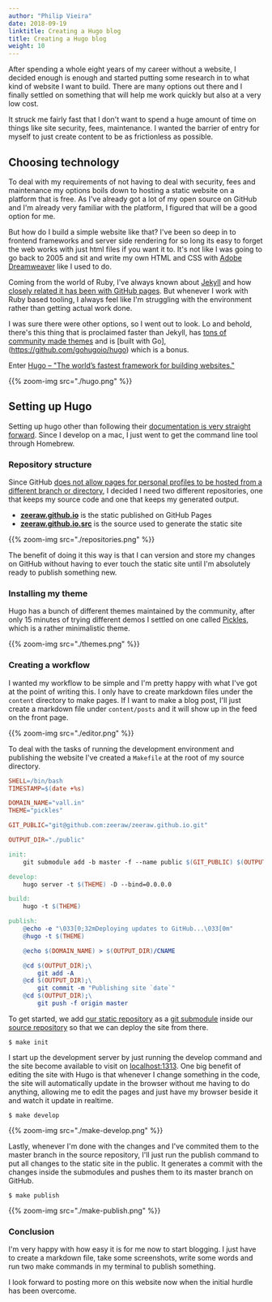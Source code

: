 ```yaml
---
author: "Philip Vieira"
date: 2018-09-19
linktitle: Creating a Hugo blog
title: Creating a Hugo blog
weight: 10
---
```


After spending a whole eight years of my career without a website,
I decided enough is enough and started putting some research in to what kind of website I want to build. There are many options out there and I finally settled on something that will help me work quickly but also at a very low cost.

It struck me fairly fast that I don't want to spend a huge amount of time on things like site security, fees, maintenance. I wanted the barrier of entry for myself to just create content to be as frictionless as possible.

## Choosing technology
To deal with my requirements of not having to deal with security, fees and maintenance my options boils down to hosting a static website on a platform that is free. As I've already got a lot of my open source on GitHub and I'm already very familiar with the platform, I figured that will be a good option for me.

But how do I build a simple website like that? I've been so deep in to frontend frameworks and server side rendering for so long its easy to forget the web works with just html files if you want it to. It's not like I was going to go back to 2005 and sit and write my own HTML and CSS with [Adobe Dreamweaver](https://www.adobe.com/se/products/dreamweaver.html) like I used to do.

Coming from the world of Ruby, I've always known about [Jekyll](https://jekyllrb.com/) and how [closely related it has been with GitHub pages](https://help.github.com/articles/using-jekyll-as-a-static-site-generator-with-github-pages/). But whenever I work with Ruby based tooling, I always feel like I'm struggling with the environment rather than getting actual work done.

I was sure there were other options, so I went out to look. Lo and behold, there's this thing that is proclaimed faster than Jekyll, has [tons of community made themes](https://themes.gohugo.io/) and is [built with Go],(https://github.com/gohugoio/hugo) which is a bonus.

Enter [Hugo – "The world’s fastest framework for building websites."](https://gohugo.io/)


{{% zoom-img src="./hugo.png" %}}

## Setting up Hugo
Setting up hugo other than following their [documentation is very straight forward](https://gohugo.io/getting-started/quick-start/). Since I develop on a mac, I just went to get the command line tool through Homebrew.

### Repository structure
Since GitHub [does not allow pages for personal profiles to be hosted from a different branch or directory](https://help.github.com/articles/configuring-a-publishing-source-for-github-pages/), I decided I need two different repositories, one that keeps my source code and one that keeps my generated output.

- **[zeeraw.github.io](https://github.com/zeeraw/zeeraw.github.io)** is the static published on GitHub Pages
- **[zeeraw.github.io.src](https://github.com/zeeraw/zeeraw.github.io.src)** is the source used to generate the static site

{{% zoom-img src="./repositories.png" %}}

The benefit of doing it this way is that I can version and store my changes on GitHub without having to ever touch the static site until I'm absolutely ready to publish something new.

### Installing my theme
Hugo has a bunch of different themes maintained by the community, after only 15 minutes of trying different demos I settled on one called [Pickles](https://themes.gohugo.io/hugo_theme_pickles/), which is a rather minimalistic theme.

{{% zoom-img src="./themes.png" %}}

### Creating a workflow
I wanted my workflow to be simple and I'm pretty happy with what I've got at the point of writing this. I only have to create markdown files under the `content` directory to make pages. If I want to make a blog post, I'll just create a markdown file under `content/posts` and it will show up in the feed on the front page.

{{% zoom-img src="./editor.png" %}}

To deal with the tasks of running the development environment and publishing the website I've created a `Makefile` at the root of my source directory.

```makefile
SHELL=/bin/bash
TIMESTAMP=$(date +%s)

DOMAIN_NAME="vall.in"
THEME="pickles"

GIT_PUBLIC="git@github.com:zeeraw/zeeraw.github.io.git"

OUTPUT_DIR="./public"

init:
	git submodule add -b master -f --name public $(GIT_PUBLIC) $(OUTPUT_DIR)

develop:
	hugo server -t $(THEME) -D --bind=0.0.0.0

build:
	hugo -t $(THEME)

publish:
	@echo -e "\033[0;32mDeploying updates to GitHub...\033[0m"
	@hugo -t $(THEME)

	@echo $(DOMAIN_NAME) > $(OUTPUT_DIR)/CNAME

	@cd $(OUTPUT_DIR);\
		git add -A
	@cd $(OUTPUT_DIR);\
		git commit -m "Publishing site `date`"
	@cd $(OUTPUT_DIR);\
		git push -f origin master

```

To get started, we add [our static repository](https://github.com/zeeraw/zeeraw.github.io) as a [git submodule](https://git-scm.com/book/en/v2/Git-Tools-Submodules) inside our [source repository](https://github.com/zeeraw/zeeraw.github.io.src) so that we can deploy the site from there.

```
$ make init
```

I start up the development server by just running the develop command and the site become available to visit on [localhost:1313](http://localhost:1313). One big benefit of editing the site with Hugo is that whenever I change something in the code, the site will automatically update in the browser without me having to do anything, allowing me to edit the pages and just have my browser beside it and watch it update in realtime.

```
$ make develop
```

{{% zoom-img src="./make-develop.png" %}}

Lastly, whenever I'm done with the changes and I've commited them to the master branch in the source repository, I'll just run the publish command to put all changes to the static site in the public. It generates a commit with the changes inside the submodules and pushes them to its master branch on GitHub.

```
$ make publish
```

{{% zoom-img src="./make-publish.png" %}}

### Conclusion
I'm very happy with how easy it is for me now to start blogging. I just have to create a markdown file, take some screenshots, write some words and run two make commands in my terminal to publish something.

I look forward to posting more on this website now when the initial hurdle has been overcome.
